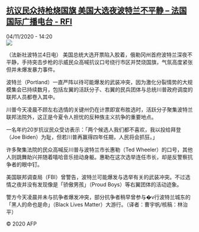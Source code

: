 <!--1604498077000-->
[抗议民众持枪烧国旗  美国大选夜波特兰不平静 – 法国国际广播电台 - RFI](http://www.rfi.fr//cn/contenu/20201104-%E6%8A%97%E8%AE%AE%E6%B0%91%E4%BC%97%E6%8C%81%E6%9E%AA%E7%83%A7%E5%9B%BD%E6%97%97-%E7%BE%8E%E5%9B%BD%E5%A4%A7%E9%80%89%E5%A4%9C%E6%B3%A2%E7%89%B9%E5%85%B0%E4%B8%8D%E5%B9%B3%E9%9D%99)
------

<div>04/11/2020 - 14:20</div><img src="https://s.rfi.fr/media/display/866a51b4-1ea3-11eb-9bfb-005056bff430/w:310/p:16x9/int0021b.201104212003.jpg"><div class="t-content__body u-clearfix"><p>（法新社波特兰4日电）    美国总统大选开票陷入胶着，俄勒冈州首府波特兰深夜不平静，手持突击步枪的示威民众高喊抗议口号绕行市区并焚烧国旗，气氛高度紧张但并未爆发暴力事件。</p><p>    波特兰（Portland）一直严阵以待可能爆发的武装冲突，因为激化分裂情势的大规模集会已持续数月，包括左翼的活跃分子、右翼的民兵团体与总统川普政府调度的联邦人员都卷入其中。</p><p>    川普今天凌晨不顾左右选情的关键州仍在计票即宣布胜选时，活跃分子聚集波特兰联邦法院外，这正是今夏令人担忧的反种族主义抗争的重要地点。</p><p>    一名年约20岁抗议民众受访表示：「两个候选人我们都不喜欢，我以投给拜登（Joe Biden）为耻，但若川普再赢得四年任期，人民将会抓狂。」</p><p>    许多聚集法院的民众高喊反川普与波特兰市长惠勒（Ted Wheeler）的口号，其他人则跳舞助兴并随着嘻哈音乐扭动身躯。惠勒在这次选举连任市长，却是反警察抗争者的眼中钉。</p><p>    美国联邦调查局（FBI）曾警告，波特兰可能爆发与选举有关的武装冲突。不过选情之夜并没有发现像是「骄傲男孩」（Proud Boys）等右翼团体的活动迹象。</p><p>    警方今天凌晨并未与抗争者爆发冲突，部分抗争者稍早曾参与�v行波特兰城东的「黑人的命也是命」（Black Lives Matter）大游行。（译者：曹宇帆/核稿：林治平）</p><p class="t-copyright">© 2020 AFP</p>        </div>
